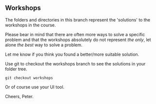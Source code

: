 

## Workshops
The folders and directories in this branch represent the 'solutions' to the workshops in the course.

Please bear in mind that there are often more ways to solve a specific problem and that the workshops absolutely do not represent *the only*, let alone *the best* way to solve a problem.

Let me know if you think you found a better/more suitable solution.

Use git to checkout the workshops branch to see the solutions in your folder tree.

`git checkout workshops`

Or of course use your UI tool.


Cheers, Peter.
  
